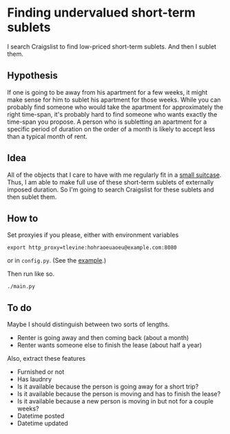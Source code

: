 Finding undervalued short-term sublets
======
I search Craigslist to find low-priced short-term sublets.
And then I sublet them.

## Hypothesis
If one is going to be away from his apartment for a few weeks,
it might make sense for him to sublet his apartment for those weeks.
While you can probably find someone who would take the apartment
for approximately the right time-span, it's probably hard to find
someone who wants exactly the time-span you propose. A person
who is subletting an apartment for a specific period of duration
on the order of a month is likely to accept less than a typical
month of rent.

## Idea
All of the objects that I care to have with me regularly fit in
a [small suitcase](http://thomaslevine.com/!/stuff-2014-02).
Thus, I am able to make full use of these
short-term sublets of externally imposed duration. So I'm going
to search Craigslist for these sublets and then sublet them.

## How to
Set proxyies if you please, either with environment variables

    export http_proxy=tlevine:hohraoeuaoeu@example.com:8080

or in `config.py`. (See the [example](config.py.example).)

Then run like so.

    ./main.py

## To do
Maybe I should distinguish between two sorts of lengths.

* Renter is going away and then coming back (about a month)
* Renter wants someone else to finish the lease (about half a year)

Also, extract these features

* Furnished or not
* Has laudnry
* Is it available because the person is going away for a short trip?
* Is it available because the person is moving and has to finish the lease?
* Is it available because a new person is moving in but not for a couple weeks?
* Datetime posted
* Datetime updated

